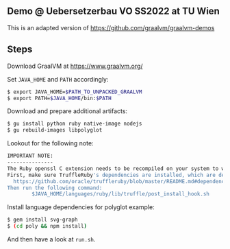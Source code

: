 ## Demo @ Uebersetzerbau VO SS2022 at TU Wien

This is an adapted version of https://github.com/graalvm/graalvm-demos

## Steps

Download GraalVM at https://www.graalvm.org/

Set `JAVA_HOME` and `PATH` accordingly:

```sh
$ export JAVA_HOME=$PATH_TO_UNPACKED_GRAALVM
$ export PATH=$JAVA_HOME/bin:$PATH
```


Download and prepare additional artifacts:

```sh
$ gu install python ruby native-image nodejs
$ gu rebuild-images libpolyglot
```

Lookout for the following note:

```sh
IMPORTANT NOTE:
---------------
The Ruby openssl C extension needs to be recompiled on your system to work with the installed libssl.
First, make sure TruffleRuby's dependencies are installed, which are described at:
  https://github.com/oracle/truffleruby/blob/master/README.md#dependencies
Then run the following command:
        $JAVA_HOME/languages/ruby/lib/truffle/post_install_hook.sh
```

Install language dependencies for polyglot example:
```sh
$ gem install svg-graph
$ (cd poly && npm install)
```

And then have a look at `run.sh`.
